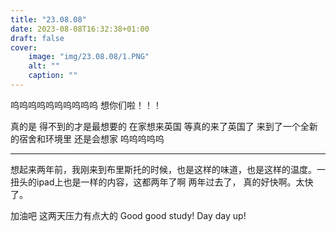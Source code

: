 ```yaml
---
title: "23.08.08"
date: 2023-08-08T16:32:38+01:00
draft: false
cover:
    image: "img/23.08.08/1.PNG"
    alt: ""
    caption: ""
---
```


呜呜呜呜呜呜呜呜呜呜 想你们啦！！！

真的是 得不到的才是最想要的  在家想来英国 等真的来了英国了 来到了一个全新的宿舍和环境里  还是会想家 呜呜呜呜呜

-------

想起来两年前，我刚来到布里斯托的时候，也是这样的味道，也是这样的温度。一扭头的ipad上也是一样的内容，这都两年了啊 两年过去了， 真的好快啊。太快了。

加油吧 这两天压力有点大的 Good good study! Day day up!